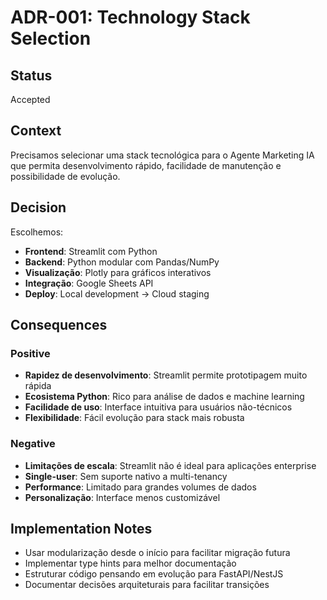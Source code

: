 # ADR-001: Technology Stack Selection

## Status
Accepted

## Context
Precisamos selecionar uma stack tecnológica para o Agente Marketing IA que permita desenvolvimento rápido, facilidade de manutenção e possibilidade de evolução.

## Decision
Escolhemos:
- **Frontend**: Streamlit com Python
- **Backend**: Python modular com Pandas/NumPy
- **Visualização**: Plotly para gráficos interativos
- **Integração**: Google Sheets API
- **Deploy**: Local development → Cloud staging

## Consequences

### Positive
- **Rapidez de desenvolvimento**: Streamlit permite prototipagem muito rápida
- **Ecosistema Python**: Rico para análise de dados e machine learning
- **Facilidade de uso**: Interface intuitiva para usuários não-técnicos
- **Flexibilidade**: Fácil evolução para stack mais robusta

### Negative
- **Limitações de escala**: Streamlit não é ideal para aplicações enterprise
- **Single-user**: Sem suporte nativo a multi-tenancy
- **Performance**: Limitado para grandes volumes de dados
- **Personalização**: Interface menos customizável

## Implementation Notes
- Usar modularização desde o início para facilitar migração futura
- Implementar type hints para melhor documentação
- Estruturar código pensando em evolução para FastAPI/NestJS
- Documentar decisões arquiteturais para facilitar transições